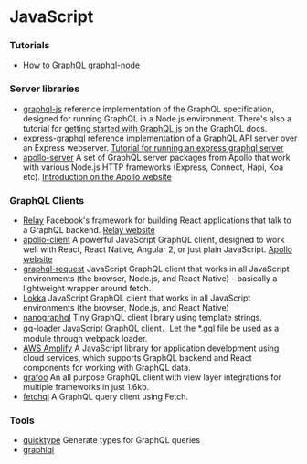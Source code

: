 # JavaScript

### Tutorials

- [How to GraphQL graphql-node](https://www.howtographql.com/graphql-js/0-introduction/)

### Server libraries

- [graphql-js](https://github.com/graphql/graphql-js/) reference implementation of the GraphQL specification, designed for running GraphQL in a Node.js environment. There's also a tutorial for [getting started with GraphQL.js](https://graphql.github.io/graphql-js/) on the GraphQL docs.
- [express-graphql](https://github.com/graphql/express-graphql) reference implementation of a GraphQL API server over an Express webserver. [Tutorial for running an express graphql server](https://graphql.github.io/graphql-js/running-an-express-graphql-server/)
- [apollo-server](https://github.com/apollographql/apollo-server) A set of GraphQL server packages from Apollo that work with various Node.js HTTP frameworks (Express, Connect, Hapi, Koa etc). [Introduction on the Apollo website](https://www.apollographql.com/docs/apollo-server/)

### GraphQL Clients

- [Relay](https://github.com/facebook/relay) Facebook's framework for building React applications that talk to a GraphQL backend. [Relay website](https://facebook.github.io/relay/)
- [apollo-client](https://github.com/apollographql/apollo-client) A powerful JavaScript GraphQL client, designed to work well with React, React Native, Angular 2, or just plain JavaScript. [Apollo website](https://www.apollographql.com/docs/react/)
- [graphql-request](https://github.com/prisma/graphql-request) JavaScript GraphQL client that works in all JavaScript environments (the browser, Node.js, and React Native) - basically a lightweight wrapper around fetch.
- [Lokka](https://github.com/kadirahq/lokka) JavaScript GraphQL client that works in all JavaScript environments (the browser, Node.js, and React Native)
- [nanographql](https://github.com/yoshuawuyts/nanographql) Tiny GraphQL client library using template strings.
- [gq-loader](https://github.com/Houfeng/gq-loader) JavaScript GraphQL client，Let the *.gql file be used as a module through webpack loader.
- [AWS Amplify](https://aws-amplify.github.io/docs/js/api) A JavaScript library for application development using cloud services, which supports GraphQL backend and React components for working with GraphQL data.
- [grafoo](https://github.com/grafoojs/grafoo) An all purpose GraphQL client with view layer integrations for multiple frameworks in just 1.6kb.
- [fetchql](https://github.com/gucheen/FetchQL) A GraphQL query client using Fetch.

### Tools

- [quicktype](https://github.com/quicktype/quicktype) Generate types for GraphQL queries
- [graphiql](https://github.com/graphql/graphiql)
